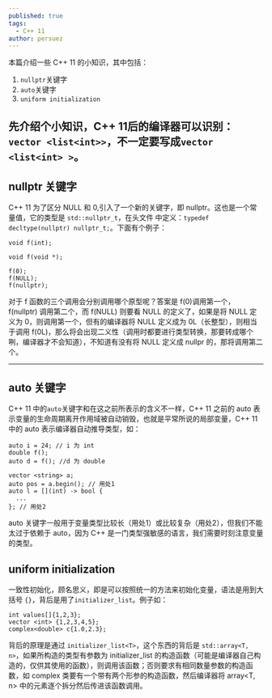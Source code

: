 ```yaml
---
published: true
tags:
  - C++ 11
author: persuez
---
```

本篇介绍一些 C++ 11 的小知识，其中包括：
1. `nullptr`关键字
2. `auto`关键字
3. `uniform initialization`

先介绍个小知识，C++ 11后的编译器可以识别：`vector <list<int>>`，不一定要写成`vector <list<int> >`。
---

## nullptr 关键字
C++ 11 为了区分 NULL 和 0,引入了一个新的关键字，即 nullptr。这也是一个常量值，它的类型是 `std::nullptr_t`，在头文件 <cstddef> 中定义：`typedef decltype(nullptr) nullptr_t;`。下面有个例子：
```
void f(int);

void f(void *);

f(0);
f(NULL);
f(nullptr);
```
对于 f 函数的三个调用会分别调用哪个原型呢？答案是 f(0)调用第一个，f(nullptr) 调用第二个，而 f(NULL) 则要看 NULL 的定义了，如果是将 NULL 定义为 0，则调用第一个，但有的编译器将 NULL 定义成为 0L（长整型），则相当于调用 f(0L)，那么将会出现二义性（调用时都要进行类型转换，那要转成哪个咧，编译器才不会知道），不知道有没有将 NULL 定义成 nullpr 的，那将调用第二个。

---

## auto 关键字
C++ 11  中的`auto`关键字和在这之前所表示的含义不一样，C++ 11 之前的 auto 表示变量的生命周期离开作用域被自动销毁，也就是平常所说的局部变量，C++ 11 中的 auto 表示编译器自动推导类型，如：
```
auto i = 24; // i 为 int
double f();
auto d = f(); //d 为 double

vector <string> a;
auto pos = a.begin(); // 用处1
auto l = [](int) -> bool {
  ...
}; // 用处2
```
auto 关键字一般用于变量类型比较长（用处1）或比较复杂（用处2），但我们不能太过于依赖于 auto，因为 C++ 是一门类型强敏感的语言，我们需要时刻注意变量的类型。

## uniform initialization
一致性初始化，顾名思义，即是可以按照统一的方法来初始化变量，语法是用到大括号 `{}`，背后是用了`initializer_list`。例子如：
```
int values[]{1,2,3};
vector <int> {1,2,3,4,5};
complex<double> c{1.0,2.3};
```
背后的原理是通过 `initializer_list<T>`，这个东西的背后是 `std::array<T, n>`，如果所构造的类型有参数为 initializer_list 的构造函数（可能是编译器自己构造的，仅供其使用的函数），则调用该函数；否则要求有相同数量参数的构造函数，如 complex 类要有一个带有两个形参的构造函数，然后编译器将 array<T, n> 中的元素逐个拆分然后传进该函数调用。
